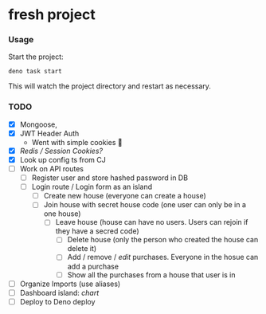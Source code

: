 # fresh project

### Usage

Start the project:

```
deno task start
```

This will watch the project directory and restart as necessary.

### TODO

- [x] Mongoose,
- [x] JWT Header Auth
  - Went with simple cookies :cookie:
- [x] _Redis / Session Cookies?_
- [x] Look up config ts from CJ
- [ ] Work on API routes
  - [ ] Register user and store hashed password in DB
  - [ ] Login route / Login form as an island
    - [ ] Create new house (everyone can create a house)
    - [ ] Join house with secret house code (one user can only be in a one
          house)
      - [ ] Leave house (house can have no users. Users can rejoin if they have
            a secred code)
        - [ ] Delete house (only the person who created the house can delete it)
        - [ ] Add / remove / _edit_ purchases. Everyone in the hosue can add a
              purchase
        - [ ] Show all the purchases from a house that user is in
- [ ] Organize Imports (use aliases)
- [ ] Dashboard island: _chart_
- [ ] Deploy to Deno deploy
